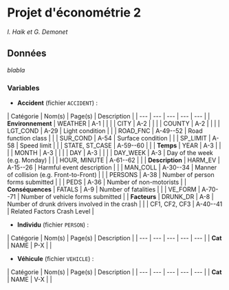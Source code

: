 # Projet d'économétrie 2

_I. Haik et G. Demonet_

## Données

_blabla_

### Variables

- __Accident__ (fichier `ACCIDENT`) :

| Catégorie | Nom(s) | Page(s) | Description |
| --- | --- | --- | --- | --- |
| __Environnement__ | WEATHER | A-1 |  |
|  | CITY | A-2 |  |
|  | COUNTY | A-2 |  |
|  | LGT_COND | A-29 | Light condition |
|  | ROAD_FNC | A-49--52 | Road function class |
|  | SUR_COND | A-54 | Surface condition |
|  | SP_LIMIT | A-58 | Speed limit |
|  | STATE, ST_CASE | A-59--60 |  |
| __Temps__ | YEAR | A-3 |  |
|  | MONTH | A-3 |  |
|  | DAY | A-3 |  |
|  | DAY_WEEK | A-3 | Day of the week (e.g. Monday) |
|  | HOUR, MINUTE | A-61--62 |  |
| __Description__ | HARM_EV | A-15--26 | Harmful event description |
|  | MAN_COLL | A-30--34 | Manner of collision (e.g. Front-to-Front) |
|  | PERSONS | A-38 | Number of person forms submitted |
|  | PEDS | A-36 | Number of non-motorists |
| __Conséquences__ | FATALS | A-9 | Number of fatalities |
|  | VE_FORM | A-70--71 | Number of vehicle forms submitted |
| __Facteurs__ | DRUNK_DR | A-8 | Number of drunk drivers involved in the crash |
|  | CF1, CF2, CF3 | A-40--41 | Related Factors Crash Level |

- __Individu__ (fichier `PERSON`) :

| Catégorie | Nom(s) | Page(s) | Description |
| --- | --- | --- | --- | --- |
| __Cat__ | NAME | P-X |  |

- __Véhicule__ (fichier `VEHICLE`) :

| Catégorie | Nom(s) | Page(s) | Description |
| --- | --- | --- | --- | --- |
| __Cat__ | NAME | V-X |  |